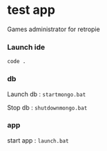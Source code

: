 # test app

Games administrator for retropie

### Launch ide

`code .`

### db

Launch db :
`startmongo.bat`

Stop db :
`shutdownmongo.bat`


### app

start app :
`launch.bat`
